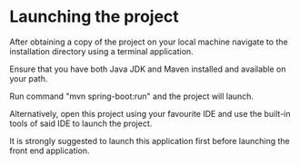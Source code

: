 # Launching the project

After obtaining a copy of the project on your local machine navigate to the installation directory using a terminal application.

Ensure that you have both Java JDK and Maven installed and available on your path.

Run command "mvn spring-boot:run" and the project will launch.

Alternatively, open this project using your favourite IDE and use the built-in tools of said IDE to launch the project.

It is strongly suggested to launch this application first before launching the front end application.
 
